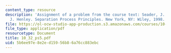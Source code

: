 ```yaml
---
content_type: resource
description: 'Assignment of a problem from the course text: Seader, J. D., and Ernest
  J. Henley. Separation Process Principles. New York, NY: Wiley, 1998. ISBN: 0471586269.'
file: https://ol-ocw-studio-app-production.s3.amazonaws.com/courses/10-32-separation-processes-spring-2005/5b6ee97e8e2ed15956b86a76cc883ebc_10_32_ps5.pdf
file_type: application/pdf
resourcetype: Document
title: 10_32_ps5.pdf
uid: 5b6ee97e-8e2e-d159-56b8-6a76cc883ebc
---
```

